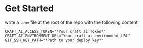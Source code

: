 # Get Started

write a `.env` file at the root of the repo with the following content


```
CRAFT_AI_ACCESS_TOKEN="*Your craft ai Token*"
CRAFT_AI_ENVIRONMENT_URL="Your craft ai environment URL"
GIT_SSH_KEY_PATH="*Path to your deploy key*"
```